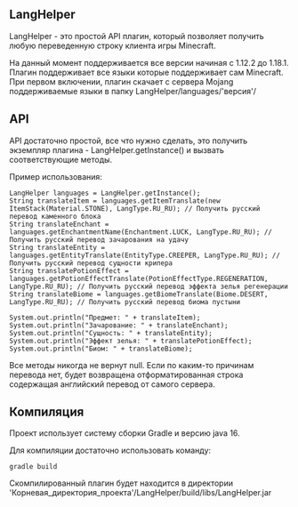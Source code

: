 ## LangHelper
LangHelper - это простой API плагин, который позволяет получить любую переведенную строку клиента игры Minecraft.

На данный момент поддерживается все версии начиная с 1.12.2 до 1.18.1.
Плагин поддерживает все языки которые поддерживает сам Minecraft.
При первом включении, плагин скачает с сервера Mojang поддерживаемые языки в папку LangHelper/languages/'версия'/

## API
API достаточно простой, все что нужно сделать, это получить экземпляр плагина - LangHelper.getInstance() и вызвать соответствующие методы.

Пример использования:
```
LangHelper languages = LangHelper.getInstance();
String translateItem = languages.getItemTranslate(new ItemStack(Material.STONE), LangType.RU_RU); // Получить русский перевод каменного блока
String translateEnchant = languages.getEnchantmentName(Enchantment.LUCK, LangType.RU_RU); // Получить русский перевод зачарования на удачу
String translateEntity = languages.getEntityTranslate(EntityType.CREEPER, LangType.RU_RU); // Получить русский перевод сущности крипера
String translatePotionEffect = languages.getPotionEffectTranslate(PotionEffectType.REGENERATION, LangType.RU_RU); // Получить русский перевод эффекта зелья регенерации
String translateBiome = languages.getBiomeTranslate(Biome.DESERT, LangType.RU_RU); // Получить русский перевод биома пустыни

System.out.println("Предмет: " + translateItem);
System.out.println("Зачарование: " + translateEnchant);
System.out.println("Сущность: " + translateEntity);
System.out.println("Эффект зелья: " + translatePotionEffect);
System.out.println("Биом: " + translateBiome);
```
Все методы никогда не вернут null. Если по каким-то причинам перевода нет, будет возвращена отформатированная строка содержащая английский перевод от самого сервера.

## Компиляция
Проект использует систему сборки Gradle и версию java 16.

Для компиляции достаточно использовать команду:
```
gradle build
```
Скомпилированный плагин будет находится в директории 'Корневая_директория_проекта'/LangHelper/build/libs/LangHelper.jar


